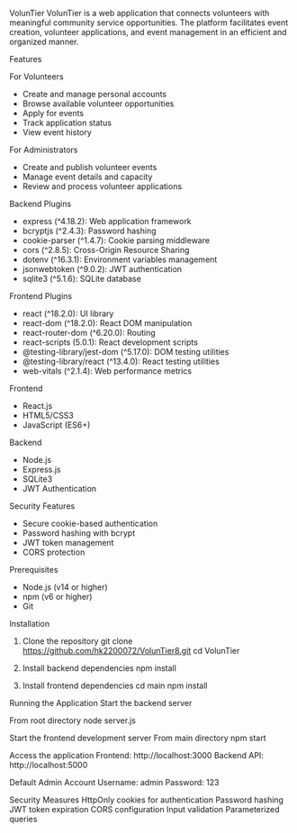 VolunTier
VolunTier is a web application that connects volunteers with meaningful community service opportunities. The platform facilitates event creation, volunteer applications, and event management in an efficient and organized manner.

Features

For Volunteers
- Create and manage personal accounts
- Browse available volunteer opportunities
- Apply for events
- Track application status
- View event history

For Administrators
- Create and publish volunteer events
- Manage event details and capacity
- Review and process volunteer applications

Backend Plugins
- express (^4.18.2): Web application framework
- bcryptjs (^2.4.3): Password hashing
- cookie-parser (^1.4.7): Cookie parsing middleware
- cors (^2.8.5): Cross-Origin Resource Sharing
- dotenv (^16.3.1): Environment variables management
- jsonwebtoken (^9.0.2): JWT authentication
- sqlite3 (^5.1.6): SQLite database

Frontend Plugins
- react (^18.2.0): UI library
- react-dom (^18.2.0): React DOM manipulation
- react-router-dom (^6.20.0): Routing
- react-scripts (5.0.1): React development scripts
- @testing-library/jest-dom (^5.17.0): DOM testing utilities
- @testing-library/react (^13.4.0): React testing utilities
- web-vitals (^2.1.4): Web performance metrics

Frontend
- React.js
- HTML5/CSS3
- JavaScript (ES6+)

Backend
- Node.js
- Express.js
- SQLite3
- JWT Authentication

Security Features
- Secure cookie-based authentication
- Password hashing with bcrypt
- JWT token management
- CORS protection

Prerequisites

- Node.js (v14 or higher)
- npm (v6 or higher)
- Git

Installation

1. Clone the repository
git clone https://github.com/hk2200072/VolunTier8.git
cd VolunTier


2. Install backend dependencies
npm install


3. Install frontend dependencies
cd main
npm install


Running the Application
Start the backend server

From root directory
node server.js


Start the frontend development server
From main directory
npm start


Access the application
Frontend: http://localhost:3000
Backend API: http://localhost:5000

Default Admin Account
Username: admin
Password: 123


Security Measures
HttpOnly cookies for authentication
Password hashing
JWT token expiration
CORS configuration
Input validation
Parameterized queries






 
